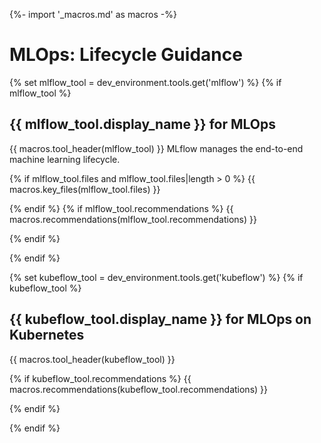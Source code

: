 {%- import '_macros.md' as macros -%}
# MLOps: Lifecycle Guidance

{% set mlflow_tool = dev_environment.tools.get('mlflow') %}
{% if mlflow_tool %}

## {{ mlflow_tool.display_name }} for MLOps

{{ macros.tool_header(mlflow_tool) }}
MLflow manages the end-to-end machine learning lifecycle.

{% if mlflow_tool.files and mlflow_tool.files|length > 0 %}
{{ macros.key_files(mlflow_tool.files) }}

{% endif %}
{% if mlflow_tool.recommendations %}
{{ macros.recommendations(mlflow_tool.recommendations) }}

{% endif %}

{% endif %}

{% set kubeflow_tool = dev_environment.tools.get('kubeflow') %}
{% if kubeflow_tool %}

## {{ kubeflow_tool.display_name }} for MLOps on Kubernetes

{{ macros.tool_header(kubeflow_tool) }}

{% if kubeflow_tool.recommendations %}
{{ macros.recommendations(kubeflow_tool.recommendations) }}

{% endif %}

{% endif %}
